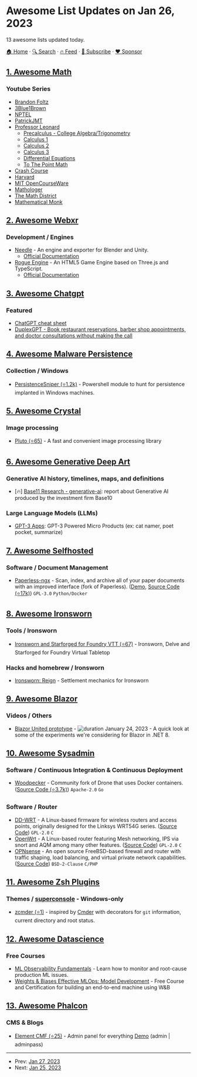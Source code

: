 # Awesome List Updates on Jan 26, 2023

13 awesome lists updated today.

[🏠 Home](/README.md) · [🔍 Search](https://www.trackawesomelist.com/search/) · [🔥 Feed](https://www.trackawesomelist.com/rss.xml) · [📮 Subscribe](https://trackawesomelist.us17.list-manage.com/subscribe?u=d2f0117aa829c83a63ec63c2f&id=36a103854c) · [❤️  Sponsor](https://github.com/sponsors/theowenyoung)



## [1. Awesome Math](/content/rossant/awesome-math/README.md)

### Youtube Series

*   [Brandon Foltz](https://www.youtube.com/@BrandonFoltz)
*   [3Blue1Brown](https://www.youtube.com/@3blue1brown)
*   [NPTEL](https://www.youtube.com/@iit)
*   [PatrickJMT](https://www.youtube.com/@patrickjmt)
*   [Professor Leonard](https://www.youtube.com/@ProfessorLeonard)
    *   [Precalculus - College Algebra/Trigonometry](https://www.youtube.com/playlist?list=PLDesaqWTN6ESsmwELdrzhcGiRhk5DjwLP)
    *   [Calculus 1](https://www.youtube.com/playlist?list=PLF797E961509B4EB5)
    *   [Calculus 2](https://www.youtube.com/playlist?list=PLDesaqWTN6EQ2J4vgsN1HyBeRADEh4Cw-)
    *   [Calculus 3](https://www.youtube.com/playlist?list=PLDesaqWTN6ESk16YRmzuJ8f6-rnuy0Ry7)
    *   [Differential Equations](https://www.youtube.com/playlist?list=PLDesaqWTN6ESPaHy2QUKVaXNZuQNxkYQ_)
    *   [To The Point Math](https://www.youtube.com/playlist?list=PLDesaqWTN6ETc1ZwHWijCBcZ2gOvS2tTN)
*   [Crash Course](https://www.youtube.com/@crashcourse)
*   [Harvard](https://www.youtube.com/@harvard)
*   [MIT OpenCourseWare](https://www.youtube.com/@mitocw)
*   [Mathologer](https://www.youtube.com/@Mathologer)
*   [The Math District](https://www.youtube.com/@TheMathDistrict)
*   [Mathematical Monk](https://www.youtube.com/@mathematicalmonk)

## [2. Awesome Webxr](/content/msub2/awesome-webxr/README.md)

### Development / Engines

*   [Needle](https://needle.tools/) - An engine and exporter for Blender and Unity.
    *   [Official Documentation](https://engine.needle.tools/docs/)
*   [Rogue Engine](https://rogueengine.io/) - An HTML5 Game Engine based on Three.js and TypeScript.
    *   [Official Documentation](https://rogueengine.io/docs/manual/getting-started/installation/)

## [3. Awesome Chatgpt](/content/saharmor/awesome-chatgpt/README.md)

### Featured

*   [ChatGPT cheat sheet](https://drive.google.com/file/d/1OcHn2NWWnLGBCBLYsHg7xdOMVsehiuBK/view)
*   [DuplexGPT - Book restaurant reservations, barber shop appointments, and doctor consultations without making the call](https://twitter.com/theaievangelist/status/1618319581646565376)

## [4. Awesome Malware Persistence](/content/Karneades/awesome-malware-persistence/README.md)

### Collection / Windows

*   [PersistenceSniper (⭐1.2k)](https://github.com/last-byte/PersistenceSniper) - Powershell module to hunt for persistence implanted in Windows machines.

## [5. Awesome Crystal](/content/veelenga/awesome-crystal/README.md)

### Image processing

*   [Pluto (⭐65)](https://github.com/phenopolis/pluto) - A fast and convenient image processing library

## [6. Awesome Generative Deep Art](/content/filipecalegario/awesome-generative-deep-art/README.md)

### Generative AI history, timelines, maps, and definitions

*   \[🔥] [Base11 Research - generative-ai](https://base10.vc/research/generative-ai): report about Generative AI produced by the investment firm Base10

### Large Language Models (LLMs)

*   [GPT-3 Apps](https://gpt-apps.com/): GPT-3 Powered Micro Products (ex: cat namer, poet pocket, summarize)

## [7. Awesome Selfhosted](/content/awesome-selfhosted/awesome-selfhosted/README.md)

### Software / Document Management

*   [Paperless-ngx](https://docs.paperless-ngx.com/) - Scan, index, and archive all of your paper documents with an improved interface (fork of Paperless). ([Demo](https://demo.paperless-ngx.com/), [Source Code (⭐17k)](https://github.com/paperless-ngx/paperless-ngx)) `GPL-3.0` `Python/Docker`

## [8. Awesome Ironsworn](/content/Billiam/awesome-ironsworn/README.md)

### Tools / Ironsworn

*   [Ironsworn and Starforged for Foundry VTT (⭐67)](https://github.com/ben/foundry-ironsworn) - Ironsworn, Delve and Starforged for Foundry Virtual Tabletop

### Hacks and homebrew / Ironsworn

*   [Ironsworn: Reign](https://www.drivethrurpg.com/product/419256/Ironsworn-Reign) - Settlement mechanics for Ironsworn

## [9. Awesome Blazor](/content/AdrienTorris/awesome-blazor/README.md)

### Videos / Others

*   [Blazor United prototype](https://www.youtube.com/watch?v=48G_CEGXZZM) - ![duration](https://img.shields.io/badge/Duration:%20-13%20min-%230094FF?style=flat-square\&cacheSeconds=maxAge\&logo=youtube) January 24, 2023 - A quick look at some of the experiments we're considering for Blazor in .NET 8.

## [10. Awesome Sysadmin](/content/awesome-foss/awesome-sysadmin/README.md)

### Software / Continuous Integration & Continuous Deployment

*   [Woodpecker](https://woodpecker-ci.org/) - Community fork of Drone that uses Docker containers. ([Source Code (⭐3.7k)](https://github.com/woodpecker-ci/woodpecker)) `Apache-2.0` `Go`

### Software / Router

*   [DD-WRT](https://dd-wrt.com/) - A Linux-based firmware for wireless routers and access points, originally designed for the Linksys WRT54G series. ([Source Code](https://svn.dd-wrt.com/)) `GPL-2.0` `C`
*   [OpenWrt](https://openwrt.org/) - A Linux-based router featuring Mesh networking, IPS via snort and AQM among many other features. ([Source Code](https://git.openwrt.org/openwrt/openwrt.git)) `GPL-2.0` `C`
*   [OPNsense](https://opnsense.org/) - An open source FreeBSD-based firewall and router with traffic shaping, load balancing, and virtual private network capabilities. ([Source Code](https://github.com/opnsense)) `BSD-2-Clause` `C/PHP`

## [11. Awesome Zsh Plugins](/content/unixorn/awesome-zsh-plugins/README.md)

### Themes / [superconsole](https://github.com/alexchmykhalo/superconsole) - Windows-only

*   [zcmder (⭐1)](https://github.com/bwpge/zcmder) - inspired by [Cmder](https://cmder.app/) with decorators for `git` information, current directory and root status.

## [12. Awesome Datascience](/content/academic/awesome-datascience/README.md)

### Free Courses

*   [ML Observability Fundamentals](https://arize.com/ml-observability-fundamentals/) - Learn how to monitor and root-cause production ML issues.
*   [Weights & Biases Effective MLOps: Model Development](https://www.wandb.courses/courses/effective-mlops-model-development) - Free Course and Certification for building an end-to-end machine using W\&B

## [13. Awesome Phalcon](/content/phalcon/awesome-phalcon/README.md)

### CMS & Blogs

*   [Element CMF (⭐25)](https://github.com/odvapro/element) - Admin panel for everything [Demo](https://element-demo.odva.pro/element/) (admin | adminpass)

---

- Prev: [Jan 27, 2023](/content/2023/01/27/README.md)
- Next: [Jan 25, 2023](/content/2023/01/25/README.md)